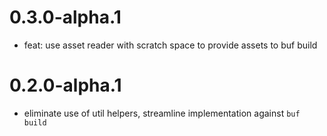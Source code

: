 # 0.3.0-alpha.1
- feat: use asset reader with scratch space to provide assets to buf build
# 0.2.0-alpha.1
- eliminate use of util helpers, streamline implementation against `buf build`
